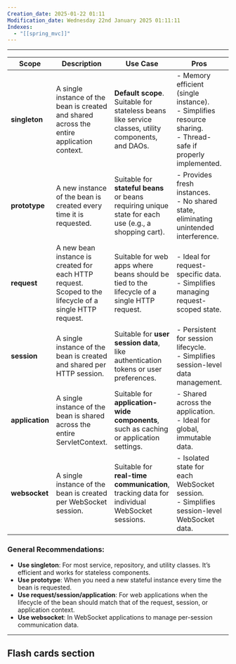 ```yaml
---
Creation_date: 2025-01-22 01:11
Modification_date: Wednesday 22nd January 2025 01:11:11
Indexes:
  - "[[spring_mvc]]"
---
```


----





| **Scope**       | **Description**                                                                                         | **Use Case**                                                                                          | **Pros**                                                                                                          | **Cons**                                                                                          |
| --------------- | ------------------------------------------------------------------------------------------------------- | ----------------------------------------------------------------------------------------------------- | ----------------------------------------------------------------------------------------------------------------- | ------------------------------------------------------------------------------------------------- |
| **singleton**   | A single instance of the bean is created and shared across the entire application context.              | **Default scope**. Suitable for stateless beans like service classes, utility components, and DAOs.   | - Memory efficient (single instance).<br>- Simplifies resource sharing.<br>- Thread-safe if properly implemented. | - Can introduce issues if not thread-safe.<br>- Shared state may lead to unintended side effects. |
| **prototype**   | A new instance of the bean is created every time it is requested.                                       | Suitable for **stateful beans** or beans requiring unique state for each use (e.g., a shopping cart). | - Provides fresh instances.<br>- No shared state, eliminating unintended interference.                            | - Resource-intensive.<br>- Developer must manage lifecycle explicitly.                            |
| **request**     | A new bean instance is created for each HTTP request. Scoped to the lifecycle of a single HTTP request. | Suitable for web apps where beans should be tied to the lifecycle of a single HTTP request.           | - Ideal for request-specific data.<br>- Simplifies managing request-scoped state.                                 | - Limited to web applications.<br>- Becomes invalid after the HTTP request is complete.           |
| **session**     | A single instance of the bean is created and shared per HTTP session.                                   | Suitable for **user session data**, like authentication tokens or user preferences.                   | - Persistent for session lifecycle.<br>- Simplifies session-level data management.                                | - Limited to web applications.<br>- Potential for excessive memory usage in large apps.           |
| **application** | A single instance of the bean is shared across the entire ServletContext.                               | Suitable for **application-wide components**, such as caching or application settings.                | - Shared across the application.<br>- Ideal for global, immutable data.                                           | - Not request/session-aware.<br>- May lead to memory bloat for rarely-used components.            |
| **websocket**   | A single instance of the bean is created per WebSocket session.                                         | Suitable for **real-time communication**, tracking data for individual WebSocket sessions.            | - Isolated state for each WebSocket session.<br>- Simplifies session-level WebSocket data.                        | - Limited to WebSocket-based apps.<br>- Can increase memory usage for many concurrent sessions.   |

### General Recommendations:
- **Use singleton**: For most service, repository, and utility classes. It’s efficient and works for stateless components.
- **Use prototype**: When you need a new stateful instance every time the bean is requested.
- **Use request/session/application**: For web applications when the lifecycle of the bean should match that of the request, session, or application context.
- **Use websocket**: In WebSocket applications to manage per-session communication data.

















---
## Flash cards section
